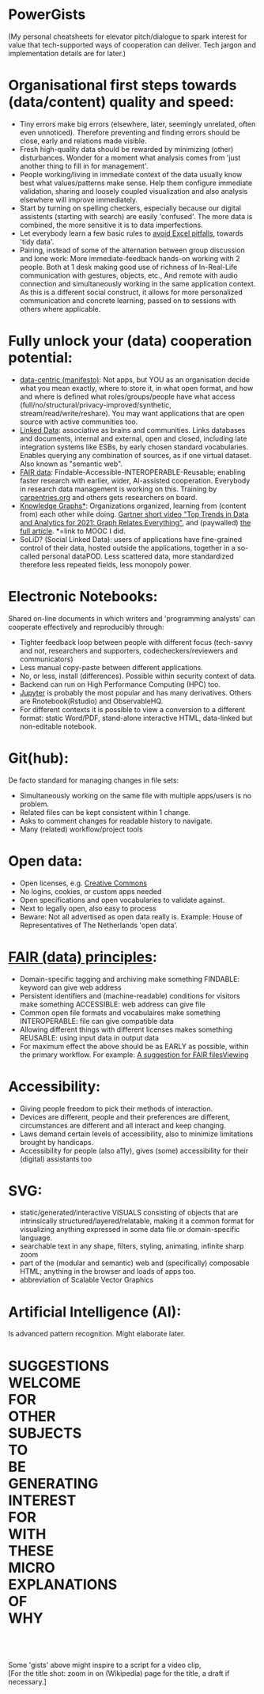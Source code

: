# PowerGists
(My personal cheatsheets for elevator pitch/dialogue to spark interest for value that tech-supported ways of cooperation can deliver. Tech jargon and implementation details are for later.)

Organisational first steps towards (data/content) quality and speed:
====================================================================
- Tiny errors make big errors (elsewhere, later, seemingly unrelated, often even unnoticed). Therefore preventing and finding errors should be close, early and relations made visible.
- Fresh high-quality data should be rewarded by minimizing (other) disturbances. Wonder for a moment what analysis comes from 'just another thing to fill in for management'.
- People working/living in immediate context of the data usually know best what values/patterns make sense. Help them configure immediate validation, sharing and loosely coupled visualization and also analysis elsewhere will improve immediately.
- Start by turning on spelling checkers, especially because our digital assistents (starting with search) are easily 'confused'. The more data is combined, the more sensitive it is to data imperfections.
- Let everybody learn a few basic rules to [avoid Excel pitfalls](https://github.com/steltenpower/avoid-Excel-pitfalls), towards 'tidy data'.
- Pairing, instead of some of the alternation between group discussion and lone work: More immediate-feedback hands-on working with 2 people. Both at 1 desk making good use of richness of In-Real-Life communication with gestures, objects, etc., And remote with audio connection and simultaneously working in the same application context. As this is a different social construct, it allows for more personalized communication and concrete learning, passed on to sessions with others where applicable.

Fully unlock your (data) cooperation potential:
===============================================
- [data-centric (manifesto)](http://datacentricmanifesto.org/): Not apps, but YOU as an organisation decide what you mean exactly, where to store it, in what open format, and how and where is defined what roles/groups/people have what access (full/no/structural/privacy-improved/synthetic, stream/read/write/reshare). You may want applications that are open source with active communities too.
- [Linked Data](https://en.wikipedia.org/wiki/Linked_data): associative as brains and communities. Links databases and documents, internal and external, open and closed, including late integration systems like ESBs, by early chosen standard vocabularies. Enables querying any combination of sources, as if one virtual dataset. Also known as "semantic web".
- [FAIR data](#fair-data-principles): Findable-Accessible-INTEROPERABLE-Reusable; enabling faster research with earlier, wider, AI-assisted cooperation. Everybody in research data management is working on this. Training by [carpentries.org](carpentries.org) and others gets researchers on board.
- [Knowledge Graphs*](https://open.hpi.de/courses/knowledgegraphs2020): Organizations organized, learning from (content from) each other while doing. [Gartner short video "Top Trends in Data and Analytics for 2021: Graph Relates Everything"](https://cfvod.kaltura.com/pd/p/585951/sp/58595100/serveFlavor/entryId/1_2dmwcmmz/v/1/ev/5/flavorId/1_tgmjrzqe/name/a.mp4), and (paywalled) [the full article](https://www.gartner.com/document/3996989). *=link to MOOC I did.
- SoLiD? (Social Linked Data): users of applications have fine-grained control of their data, hosted outside the applications, together in a so-called personal dataPOD. Less scattered data, more standardized therefore less repeated fields, less monopoly power.

Electronic Notebooks:
=====================
Shared on-line documents in which writers and 'programming analysts' can cooperate effectively and reproducibly through:
- Tighter feedback loop between people with different focus (tech-savvy and not, researchers and supporters, codecheckers/reviewers and communicators)
- Less manual copy-paste between different applications. 
- No, or less, install (differences). Possible within security context of data.
- Backend can run on High Performance Computing (HPC) too.
- [Jupyter](https://www.youtube.com/watch?v=eJDxcR1V7Qg) is probably the most popular and has many derivatives. Others are Rnotebook(Rstudio) and ObservableHQ.
- For different contexts it is possible to view a conversion to a different format: static Word/PDF, stand-alone interactive HTML, data-linked but non-editable notebook.

Git(hub):
=========
De facto standard for managing changes in file sets:
- Simultaneously working on the same file with multiple apps/users is no problem.
- Related files can be kept consistent within 1 change.
- Asks to comment changes for readable history to navigate.
- Many (related) workflow/project tools

Open data:
==========
- Open licenses, e.g. [Creative Commons](https://creativecommons.org/)
- No logins, cookies, or custom apps needed
- Open specifications and open vocabularies to validate against.
- Next to legally open, also easy to process
- Beware: Not all advertised as open data really is. Example: House of Representatives of The Netherlands 'open data'.

[FAIR (data) principles](https://www.go-fair.org/fair-principles/):
======================
- Domain-specific tagging and archiving make something FINDABLE: keyword can give web address
- Persistent identifiers and (machine-readable) conditions for visitors make something ACCESSIBLE: web address can give file
- Common open file formats and vocabulaires make something INTEROPERABLE: file can give compatible data
- Allowing different things with different licenses makes something REUSABLE: using input data in output data
- For maximum effect the above should be as EARLY as possible, within the primary workflow. For example: [A suggestion for FAIR filesViewing](https://github.com/steltenpower/FAIRfilesViewing)

Accessibility:
==============
- Giving people freedom to pick their methods of interaction.
- Devices are different, people and their preferences are different, circumstances are different and all interact and keep changing.
- Laws demand certain levels of accessibility, also to minimize limitations brought by handicaps.
- Accessibility for people (also a11y), gives (some) accessibility for their (digital) assistants too

SVG:
====
- static/generated/interactive VISUALS consisting of objects that are intrinsically structured/layered/relatable, making it a common format for visualizing anything expressed in some data file or domain-specific language.
- searchable text in any shape, filters, styling, animating, infinite sharp zoom
- part of the (modular and semantic) web and (specifically) composable HTML; anything in the browser and loads of apps too.
- abbreviation of Scalable Vector Graphics

Artificial Intelligence (AI):
========================
Is advanced pattern recognition. Might elaborate later.


SUGGESTIONS<br>
WELCOME<br>
FOR<br>
OTHER<br>
SUBJECTS<br>
TO<br>
BE<br>
GENERATING<br>
INTEREST<br>
FOR<br>
WITH<br>
THESE<br>
MICRO<br>
EXPLANATIONS<br>
OF<br>
WHY<br>
========



<br><br><br>
Some 'gists' above might inspire to a script for a video clip,<br>
[For the title shot: zoom in on (Wikipedia) page for the title, a draft if necessary.]
